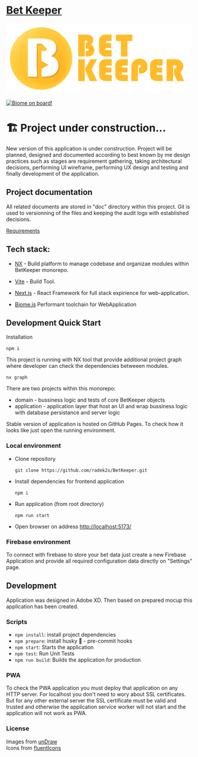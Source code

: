 # [Bet Keeper](https://radek2s.github.io/BetKeeper/)

![](./docs/BetKeeper_Logo.png)

[![Biome on board!](https://img.shields.io/badge/Formatted_with-Biome-60a5fa?style=flat&logo=biome)](https://biomejs.dev/)

# 🏗️ Project under construction...

New version of this application is under construction. Project will be planned, designed
and documented according to best known by me design practices such as stages are
requirement gathering, taking architectural decisions, performing UI wireframe, performing
UX design and testing and finally development of the application.

## Project documentation

All related documents are stored in "doc" directory within this project. Git is used to
versionning of the files and keeping the audit logs with established decisions.

[Requirements](./documents/01_requirements/00-requirements.md)

## Tech stack:

- [NX](https://nx.dev/) - Build platform to manage codebase and organizae modules within
  BetKeeper monorepo.
- [Vite](https://vite.dev/) - Build Tool.
- [Next.js](https://nextjs.org/) - React Framework for full stack expirience for
  web-application.

- [Biome.js](https://biomejs.dev/) Performant toolchain for WebApplication

## Development Quick Start

Installation

```
npm i
```

This project is running with NX tool that provide additional project graph where developer
can check the dependencies betweeen modules.

```
nx graph
```

There are two projects within this monorepo:

- domain - bussiness logic and tests of core BetKeeper objects
- application - application layer that host an UI and wrap bussiness logic with database
  persistance and server logic

Stable version of application is hosted on GitHub Pages. To check how it looks like just
open the running environment.

### Local environment

- Clone repository
  ```
  git clone https://github.com/radek2s/BetKeeper.git
  ```
- Install dependencies for frontend application
  ```
  npm i
  ```
- Run application (from root directory)
  ```
  npm run start
  ```
- Open browser on address [http://localhost:5173/](http://localhost:5173/)

### Firebase environment

To connect with firebase to store your bet data just create a new Firebase Application and
provide all required configuration data directly on "Settings" page.

## Development

Application was designed in Adobe XD. Then based on prepared mocup this application has
been created.

### Scripts

- `npm install`: install project dependencies
- `npm prepare`: install husky 🐶 - pre-commit hooks
- `npm start`: Starts the application
- `npm test`: Run Unit Tests
- `npm run build`: Builds the application for production

### PWA

To check the PWA application you must deploy that application on any HTTP server. For
localhost you don't need to wory about SSL certificates. But for any other external server
the SSL certificate must be valid and trusted and otherwise the application service worker
will not start and the application will not work as PWA.

### License

Images from [unDraw](https://undraw.co/)  
Icons from [fluentIcons](https://fluenticons.co/)
